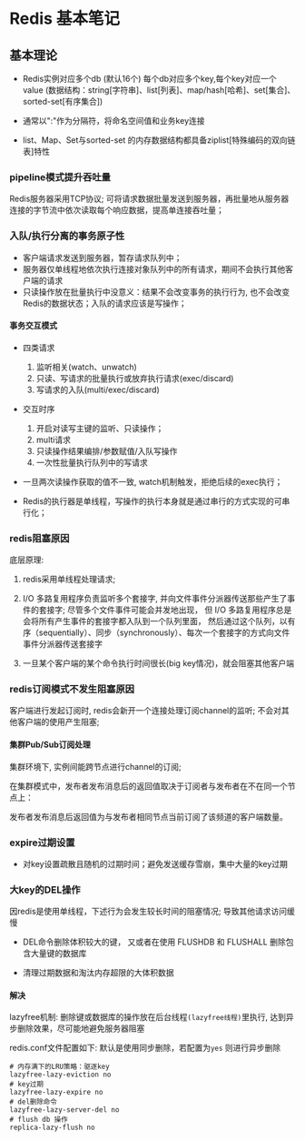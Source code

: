 # Redis 基本笔记

## 基本理论

- Redis实例对应多个db (默认16个) 每个db对应多个key,每个key对应一个value (数据结构：string[字符串]、list[列表]、map/hash[哈希]、set[集合]、sorted-set[有序集合])

- 通常以":"作为分隔符，将命名空间值和业务key连接

- list、Map、Set与sorted-set 的内存数据结构都具备ziplist[特殊编码的双向链表]特性

### pipeline模式提升吞吐量

Redis服务器采用TCP协议; 可将请求数据批量发送到服务器，再批量地从服务器连接的字节流中依次读取每个响应数据，提高单连接吞吐量；

### 入队/执行分离的事务原子性

- 客户端请求发送到服务器，暂存请求队列中；
- 服务器仅单线程地依次执行连接对象队列中的所有请求，期间不会执行其他客户端的请求
- 只读操作放在批量执行中没意义：结果不会改变事务的执行行为, 也不会改变Redis的数据状态；入队的请求应该是写操作；

#### 事务交互模式

- 四类请求
    1. 监听相关(watch、unwatch)
    2. 只读、写请求的批量执行或放弃执行请求(exec/discard)
    3. 写请求的入队(multi/exec/discard)

- 交互时序
    1. 开启对读写主键的监听、只读操作；
    2. multi请求
    3. 只读操作结果编排/参数赋值/入队写操作
    4. 一次性批量执行队列中的写请求

- 一旦两次读操作获取的值不一致, watch机制触发，拒绝后续的exec执行；
- Redis的执行器是单线程，写操作的执行本身就是通过串行的方式实现的可串行化；

### redis阻塞原因

底层原理: 

1. redis采用单线程处理请求;

2. I/O 多路复用程序负责监听多个套接字, 并向文件事件分派器传送那些产生了事件的套接字; 尽管多个文件事件可能会并发地出现， 但 I/O 多路复用程序总是会将所有产生事件的套接字都入队到一个队列里面， 然后通过这个队列，以有序（sequentially）、同步（synchronously）、每次一个套接字的方式向文件事件分派器传送套接字

3. 一旦某个客户端的某个命令执行时间很长(big key情况)，就会阻塞其他客户端

### redis订阅模式不发生阻塞原因

客户端进行发起订阅时, redis会新开一个连接处理订阅channel的监听; 不会对其他客户端的使用产生阻塞;

#### 集群Pub/Sub订阅处理

集群环境下, 实例间能跨节点进行channel的订阅; 

在集群模式中，发布者发布消息后的返回值取决于订阅者与发布者在不在同一个节点上：

发布者发布消息后返回值为与发布者相同节点当前订阅了该频道的客户端数量。

### expire过期设置

- 对key设置疏散且随机的过期时间；避免发送缓存雪崩，集中大量的key过期

### 大key的DEL操作

因redis是使用单线程，下述行为会发生较长时间的阻塞情况; 导致其他请求访问缓慢

- DEL命令删除体积较大的键， 又或者在使用 FLUSHDB 和 FLUSHALL 删除包含大量键的数据库

- 清理过期数据和淘汰内存超限的大体积数据

#### 解决

lazyfree机制: 删除键或数据库的操作放在后台线程`(lazyfree线程)`里执行, 达到异步删除效果，尽可能地避免服务器阻塞

redis.conf文件配置如下: 默认是使用同步删除，若配置为`yes` 则进行异步删除
```shell
# 内存满下的LRU策略：驱逐key
lazyfree-lazy-eviction no
# key过期
lazyfree-lazy-expire no
# del删除命令
lazyfree-lazy-server-del no
# flush db 操作
replica-lazy-flush no
```
